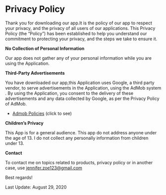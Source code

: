<h1>Privacy Policy </h1>

Thank you for downloading our app.It is the policy of our app to respect your privacy,
and the privacy of all users of our applications.
This Privacy Policy (the “Policy”) has been established to help you understand our commitment to protecting
your privacy, and the steps we take to ensure it.


<b>No Collection of Personal Information</b>

Our app does not gather any of your personal information
while you are using the Application.

<b>Third-Party Advertisements</b>

You have downloaded our app,this Application uses Google, a third party vendor, to serve advertisements
in the Application, using the AdMob system . By using the Application,
you consent to the delivery of these advertisements and any data collected by Google, as per the
Privacy Policy of AdMob.
* <a href="https://support.google.com/admob/answer/6128543?hl=en">Admob Policies</a> (click to see)

<b>Children’s Privacy</b>

This App is for a general audience. This app do not address anyone under the age of 13. I do not collect any personally information from children under 13.

<b>Contact</b>

To contact me on topics related to products, privacy policy or in another case, use
jennifer.zoe123@gmail.com

Best regards!

Last Update: August 29, 2020
